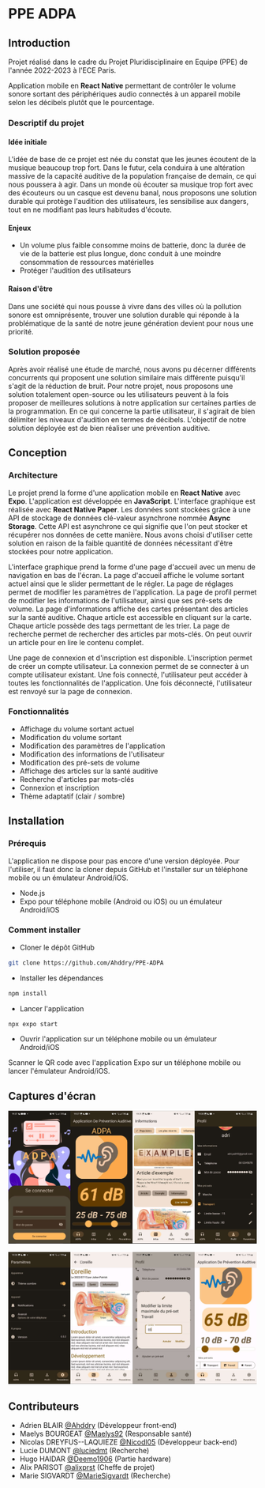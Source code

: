# PPE ADPA

## Introduction

Projet réalisé dans le cadre du Projet Pluridisciplinaire en Equipe (PPE) de l'année 2022-2023 à l'ECE Paris.

Application mobile en **React Native** permettant de contrôler le volume sonore sortant des périphériques audio connectés à un appareil mobile selon les décibels plutôt que le pourcentage.

### Descriptif du projet

#### Idée initiale

L'idée de base de ce projet est née du constat que les jeunes écoutent de la musique beaucoup trop fort. Dans le futur, cela conduira à une altération massive de la capacité auditive de la population française de demain, ce qui nous poussera à agir. Dans un monde où écouter sa musique trop fort avec des écouteurs ou un casque est devenu banal, nous proposons une solution durable qui protège l'audition des utilisateurs, les sensibilise aux dangers, tout en ne modifiant pas leurs habitudes d'écoute.

#### Enjeux

- Un volume plus faible consomme moins de batterie, donc la durée de vie de la batterie est plus longue, donc conduit à une moindre consommation de ressources matérielles
- Protéger l'audition des utilisateurs

#### Raison d'être

Dans une société qui nous pousse à vivre dans des villes où la pollution sonore est omniprésente, trouver une solution durable qui réponde à la problématique de la santé de notre jeune génération devient pour nous une priorité.

### Solution proposée

Après avoir réalisé une étude de marché, nous avons pu décerner différents concurrents qui proposent une solution similaire mais différente puisqu'il s'agit de la réduction de bruit. Pour notre projet, nous proposons une solution totalement open-source ou les utilisateurs peuvent à la fois proposer de meilleures solutions à notre application sur certaines parties de la programmation. En ce qui concerne la partie utilisateur, il s'agirait de bien délimiter les niveaux d'audition en termes de décibels. L'objectif de notre solution déployée est de bien réaliser une prévention auditive.

## Conception

### Architecture

Le projet prend la forme d'une application mobile en **React Native** avec **Expo**. L'application est développée en **JavaScript**. L'interface graphique est réalisée avec **React Native Paper**. Les données sont stockées grâce à une API de stockage de données clé-valeur asynchrone nommée **Async Storage**. Cette API est asynchrone ce qui signifie que l'on peut stocker et récupérer nos données de cette manière. Nous avons choisi d'utiliser cette solution en raison de la faible quantité de données nécessitant d'être stockées pour notre application.

L'interface graphique prend la forme d'une page d'accueil avec un menu de navigation en bas de l'écran. La page d'accueil affiche le volume sortant actuel ainsi que le slider permettant de le régler. La page de réglages permet de modifier les paramètres de l'application. La page de profil permet de modifier les informations de l'utilisateur, ainsi que ses pré-sets de volume. La page d'informations affiche des cartes présentant des articles sur la santé auditive. Chaque article est accessible en cliquant sur la carte. Chaque article possède des tags permettant de les trier. La page de recherche permet de rechercher des articles par mots-clés. On peut ouvrir un article pour en lire le contenu complet.

Une page de connexion et d'inscription est disponible. L'inscription permet de créer un compte utilisateur. La connexion permet de se connecter à un compte utilisateur existant. Une fois connecté, l'utilisateur peut accéder à toutes les fonctionnalités de l'application. Une fois déconnecté, l'utilisateur est renvoyé sur la page de connexion.

### Fonctionnalités

- Affichage du volume sortant actuel
- Modification du volume sortant
- Modification des paramètres de l'application
- Modification des informations de l'utilisateur
- Modification des pré-sets de volume
- Affichage des articles sur la santé auditive
- Recherche d'articles par mots-clés
- Connexion et inscription
- Thème adaptatif (clair / sombre)

## Installation

### Prérequis

L'application ne dispose pour pas encore d'une version déployée. Pour l'utiliser, il faut donc la cloner depuis GitHub et l'installer sur un téléphone mobile ou un émulateur Android/iOS.

- Node.js
- Expo pour téléphone mobile (Android ou iOS) ou un émulateur Android/iOS

### Comment installer

- Cloner le dépôt GitHub

```bash
git clone https://github.com/Ahddry/PPE-ADPA
```

- Installer les dépendances

```bash
npm install
```

- Lancer l'application

```bash
npx expo start
```

- Ouvrir l'application sur un téléphone mobile ou un émulateur Android/iOS

Scanner le QR code avec l'application Expo sur un téléphone mobile ou lancer l'émulateur Android/iOS.

## Captures d'écran

![Pages de connexion, d'accueil, d'information et de profil](images/Screenshot1.jpg)

![Pages de réglages, d'article, et d'accueil](images/Screenshot2.jpg)

## Contributeurs

- Adrien BLAIR [@Ahddry](https://github.com/Ahddry) (Développeur front-end)
- Maelys BOURGEAT [@Maelys92](https://github.com/Maelys92) (Responsable santé)
- Nicolas DREYFUS--LAQUIEZE [@Nicodl05](https://github.com/Nicodl05) (Développeur back-end)
- Lucie DUMONT [@luciedmt](https://github.com/luciedmt) (Recherche)
- Hugo HAIDAR [@Deemo1906](https://github.com/Deemo1906) (Partie hardware)
- Alix PARISOT [@alixprst](https://github.com/alixprst) (Cheffe de projet)
- Marie SIGVARDT [@MarieSigvardt](https://github.com/) (Recherche)
